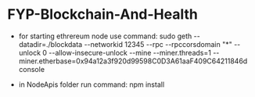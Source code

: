 # FYP-Blockchain-And-Health

- for starting ethrereum node use command: sudo geth --datadir=./blockdata --networkid 12345 --rpc --rpccorsdomain "*" --unlock 0 --allow-insecure-unlock --mine --miner.threads=1 --miner.etherbase=0x94a12a3f920d99598C0D3A61aaF409C64211846d console

- in NodeApis folder run command: npm install
